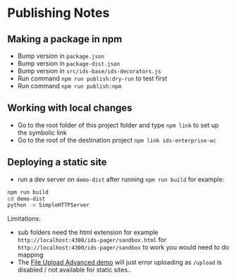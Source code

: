 # Publishing Notes

## Making a package in npm

- Bump version in `package.json`
- Bump version in `package-dist.json`
- Bump version in `src/ids-base/ids-decorators.js`
- Run command `npm run publish:dry-run` to test first
- Run command `npm run publish:npm`

## Working with local changes

- Go to the root folder of this project  folder and type `npm link` to set up the symbolic link
- Go to the root of the destination project `npm link ids-enterprise-wc`

## Deploying a static site

- run a dev server on `demo-dist` after running `npm run build` for example:

```sh
npm run build
cd demo-dist
python -m SimpleHTTPServer
```

Limitations:

- sub folders need the html extension for example `http://localhost:4300/ids-pager/sandbox.html` for `http://localhost:4300/ids-pager/sandbox` to work you would need to do mapping
- The [File Upload Advanced demo](http://localhost:4300/ids-upload-advanced/) will just error uploading as `/upload` is disabled / not available for static sites..

